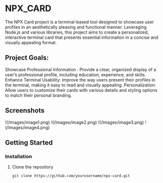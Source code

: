 # NPX_CARD

The NPX Card project is a terminal-based tool designed to showcase user profiles in an aesthetically pleasing and functional manner. Leveraging Node.js and various libraries, this project aims to create a personalized, interactive terminal card that presents essential information in a concise and visually appealing format.

## Project Goals:

Showcase Professional Information : Provide a clear, organized display of a user’s professional profile, including education, experience, and skills.
Enhance Terminal Usability: Improve the way users present their profiles in the terminal, making it easy to read and visually appealing.
Personalization: Allow users to customize their cards with various details and styling options to match their personal branding.

## Screenshots

!(/Images/image1.png)
!(/Images/image2.png)
!(/Images/image3.png)
!(/Images/image4.png)

## Getting Started

### Installation

1. Clone the repository
   ```bash
   git clone https://github.com/yourusername/npx-card.git
